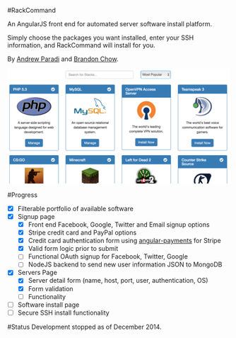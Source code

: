 #RackCommand

An AngularJS front end for automated server software install platform.

Simply choose the packages you want installed, enter your SSH information, and RackCommand will install for you.

By [Andrew Paradi](http://andrewparadi.com) and [Brandon Chow](https://github.com/RandomMaker).

![RackCommand](/img/screen2.png)

#Progress
- [x] Filterable portfolio of available software
- [x] Signup page
  - [x] Front end Facebook, Google, Twitter and Email signup options
  - [x] Stripe credit card and PayPal options
  - [x] Credit card authentication form using [angular-payments](https://github.com/laurihy/angular-payments) for Stripe
  - [x] Valid form logic prior to submit
  - [ ] Functional OAuth signup for Facebook, Twitter, Google
  - [ ] NodeJS backend to send new user information JSON to MongoDB
- [x] Servers Page
  - [x] Server detail form (name, host, port, user, authentication, OS)
  - [x] Form validation
  - [ ] Functionality
- [ ] Software install page
- [ ] Secure SSH install functionality

#Status
Development stopped as of December 2014.
